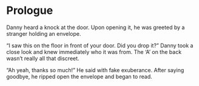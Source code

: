 # Prologue

Danny heard a knock at the door. Upon opening it, he was greeted by a stranger holding an envelope.


“I saw this on the floor in front of your door. Did you drop it?” Danny took a close look and knew immediately who it was from. The ‘A’ on the back wasn’t really all that discreet.


“Ah yeah, thanks so much!” He said with fake exuberance. After saying goodbye, he ripped open the envelope and began to read.
